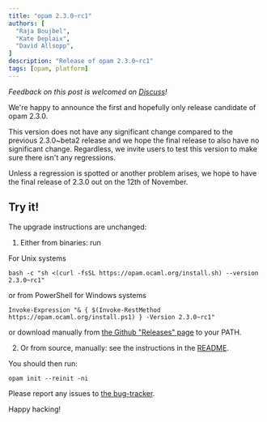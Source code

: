 ```yaml
---
title: "opam 2.3.0~rc1"
authors: [
  "Raja Boujbel",
  "Kate Deplaix",
  "David Allsopp",
]
description: "Release of opam 2.3.0~rc1"
tags: [opam, platform]
---
```


_Feedback on this post is welcomed on [Discuss](https://discuss.ocaml.org/t/ann-opam-2-3-0-rc1/15533)!_

We're happy to announce the first and hopefully only release candidate of opam 2.3.0.

This version does not have any significant change compared to the previous 2.3.0~beta2 release
and we hope the final release to also have no significant change.
Regardless, we invite users to test this version to make sure there isn't any regressions.

Unless a regression is spotted or another problem arises, we hope to have the final release of 2.3.0 out on the 12th of November.

## Try it!

The upgrade instructions are unchanged:

1. Either from binaries: run

For Unix systems
```
bash -c "sh <(curl -fsSL https://opam.ocaml.org/install.sh) --version 2.3.0~rc1"
```
or from PowerShell for Windows systems
```
Invoke-Expression "& { $(Invoke-RestMethod https://opam.ocaml.org/install.ps1) } -Version 2.3.0~rc1"
```
or download manually from [the Github "Releases" page](https://github.com/ocaml/opam/releases/tag/2.3.0-rc1) to your PATH.

2. Or from source, manually: see the instructions in the [README](https://github.com/ocaml/opam/tree/2.3.0-rc1#compiling-this-repo).


You should then run:
```
opam init --reinit -ni
```


Please report any issues to [the bug-tracker](https://github.com/ocaml/opam/issues).

Happy hacking!

